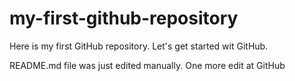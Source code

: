 # my-first-github-repository
Here is my first GitHub repository. Let's get started wit GitHub.

README.md file was just edited manually. One more edit at GitHub
